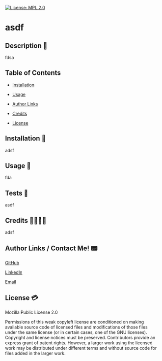 
   [![License: MPL 2.0](https://img.shields.io/badge/License-MPL%202.0-brightgreen.svg)](https://opensource.org/licenses/MPL-2.0)

   # asdf

   ## Description  📖

   fdsa

   ## Table of Contents

   - [Installation](#installation)

   - [Usage](#usage)

   - [Author Links](#authorlinks)

   - [Credits](#credits)

   - [License](#license)

   <a id="installation"></a>
   ## Installation  💽

   adsf

   <a id="usage"></a>
   ## Usage  🚮

   fda

   <a id="tests"></a>
   ## Tests  📝

   asdf

   <a id="credits"></a>
   ## Credits  👨‍👩‍👧‍👦

   adsf

   <a id="authorlinks"></a>
   ## Author Links / Contact Me! 📟

   [GitHub](https://github.com/fda)

   [LinkedIn](https://www.linkedin.com/in/sdaf/)

   [Email](mailto:fdsa)

   <a id="license"></a>
   ## License  💳

   Mozilla Public License 2.0

   Permissions of this weak copyleft license are conditioned on making available source code of licensed files and modifications of those files under the same license (or in certain cases, one of the GNU licenses). Copyright and license notices must be preserved. Contributors provide an express grant of patent rights. However, a larger work using the licensed work may be distributed under different terms and without source code for files added in the larger work.


   